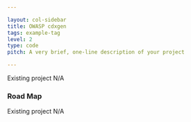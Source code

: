 ```yaml
---

layout: col-sidebar
title: OWASP cdxgen
tags: example-tag
level: 2
type: code
pitch: A very brief, one-line description of your project

---
```


Existing project N/A

### Road Map
Existing project N/A
